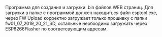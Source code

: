 Программа для создания и загрузки .bin файлов WEB страниц. Для загрузки в папке с программой должен находиться файл esptool.exe, через FW Upload корректно загружает только прошивку с папки fw01_07_2019_20_21_SD, остальные необходимо загружать через ESP8266Flasher по соответсвующим адресам.
